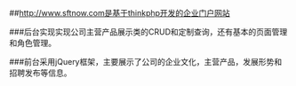 ##http://www.sftnow.com是基于thinkphp开发的企业门户网站

###后台实现实现公司主营产品展示类的CRUD和定制查询，还有基本的页面管理和角色管理。

###前台采用jQuery框架，主要展示了公司的企业文化，主营产品，发展形势和招聘发布等信息。

